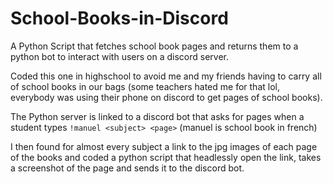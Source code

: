 # School-Books-in-Discord
 A Python Script that fetches school book pages and returns them to a python bot to interact with users on a discord server.

 Coded this one in highschool to avoid me and my friends having to carry all of school books in our bags (some teachers hated me for that lol, everybody was using their phone on discord to get pages of school books).
 
 The Python server is linked to a discord bot that asks for pages when a student types `!manuel <subject> <page>` (manuel is school book in french)
 
 I then found for almost every subject a link to the jpg images of each page of the books and coded a python script that headlessly open the link, takes a screenshot of the page and sends it to the discord bot.
